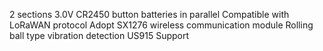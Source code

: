 2 sections 3.0V CR2450 button batteries in parallel
Compatible with LoRaWAN protocol
Adopt SX1276 wireless communication module
Rolling ball type vibration detection
US915 Support
